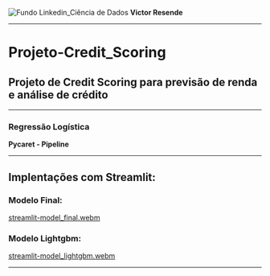 ![Fundo Linkedin_Ciência de Dados](https://github.com/user-attachments/assets/0aa9ee1f-9131-4f88-9f25-73b532d9b2f0)
**Victor Resende**
________________
# Projeto-Credit_Scoring
## Projeto de Credit Scoring para previsão de renda e análise de crédito
_______________
### Regressão Logística
**Pycaret - Pipeline**
_______________
## Implentações com Streamlit:

### Modelo Final:
[streamlit-model_final.webm](https://github.com/user-attachments/assets/bb0e67cc-258e-404c-aac5-34d24717f722)

### Modelo Lightgbm: 

[streamlit-model_lightgbm.webm](https://github.com/user-attachments/assets/60332de1-1595-4067-b8cd-e8b07cc938f8)
_______________





